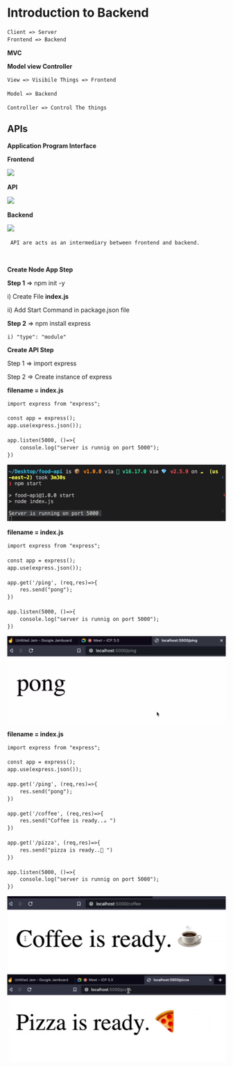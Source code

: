 # Introduction to Backend

```html
Client => Server
Frontend => Backend
```

**MVC**

**Model view Controller**

```
View => Visibile Things => Frontend

Model => Backend

Controller => Control The things

````

## APIs

 **Application Program Interface**

**Frontend**

<img height="250px" src="./frontend.png" />

**API**

 <img height="250px" src="./api.png" />
    
**Backend**

<img height="250px" src="./backend.png" />

```
 API are acts as an intermediary between frontend and backend.
 
  
```

**Create Node App Step**

**Step 1** => npm init -y

   i) Create File **index.js**

   ii) Add Start Command in package.json file

**Step 2** => npm install express

    i) "type": "module"

**Create API Step**

Step 1 => import express

Step 2 => Create instance of express


**filename = index.js**

```html
import express from "express";

const app = express();
app.use(express.json());

app.listen(5000, ()=>{
    console.log("server is runnig on port 5000");
})
```

<img src="./output-1.png" />

**filename = index.js**
```html
import express from "express";

const app = express();
app.use(express.json());

app.get('/ping', (req,res)=>{
    res.send("pong");
})

app.listen(5000, ()=>{
    console.log("server is runnig on port 5000");
})
```
<img src="./output-2.png" />


**filename = index.js**
```html
import express from "express";

const app = express();
app.use(express.json());

app.get('/ping', (req,res)=>{
    res.send("pong");
})

app.get('/coffee', (req,res)=>{
    res.send("Coffee is ready..☕ ")
})

app.get('/pizza', (req,res)=>{
    res.send("pizza is ready..🍕 ")
})

app.listen(5000, ()=>{
    console.log("server is runnig on port 5000");
})
```

<img src="./output-3.png" />
<img src="./output-4.png" />

